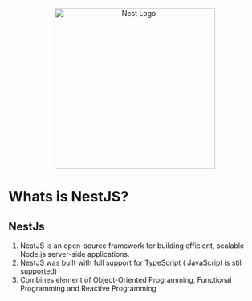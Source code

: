 <p align="center">
  <a href="http://nestjs.com/" target="blank"><img src="https://nestjs.com/img/logo_text.svg" width="320" alt="Nest Logo" /></a>
</p>

# Whats is NestJS?

## NestJs
1. NestJS is an open-source framework for building efficient, scalable Node.js server-side applications.
2. NestJS was built with full support for TypeScript ( JavaScript is still supported)
3. Combines element of Object-Oriented Programming, Functional Programming and Reactive Programming

